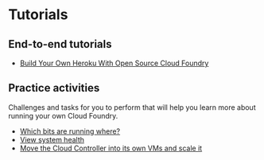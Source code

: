 # Tutorials

## End-to-end tutorials

* [Build Your Own Heroku With Open Source Cloud Foundry](https://github.com/cloudfoundry-community/bosh-cloudfoundry/blob/master/tutorials/build-your-own-heroku-with-cloudfoundry.md)

## Practice activities

Challenges and tasks for you to perform that will help you learn more about running your own Cloud Foundry.

* [Which bits are running where?](https://github.com/cloudfoundry-community/bosh-cloudfoundry/blob/master/tutorials/activities/which-bits-are-running-where.md)
* [View system health](https://github.com/cloudfoundry-community/bosh-cloudfoundry/blob/master/tutorials/activities/view-system-health.md)
* [Move the Cloud Controller into its own VMs and scale it](https://github.com/cloudfoundry-community/bosh-cloudfoundry/blob/master/tutorials/activities/move-cc-into-own-job-and-scale.md)

